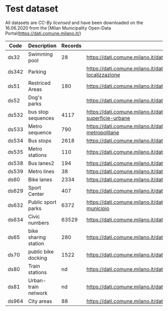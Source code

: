 # Test dataset
All datasets are _CC-By licensed_ and  have been downloaded on the 16.06.2020 from the [Milan Municipality Open-Data Portal(https://dati.comune.milano.it/)

Code	|	Description	|	Records	|	Link	|
----------	|	----------	|	----------	|	----------	|
ds32	|	Swimming pool	|	28	|	https://dati.comune.milano.it/dataset/ds32-infogeo-centribalneari-localizzazione	|
ds342	|	Parking	|		|	https://dati.comune.milano.it/dataset/ds342-trafficotrasporti-parcheggi-pubblici-localizzazione	|
ds51	|	Restriced Areas	|	180	|	https://dati.comune.milano.it/dataset/ds51_trafficotrasporti_aree_pedonali_ztl	|
ds52	|	Dog's parks	|		|	https://dati.comune.milano.it/dataset/ds52_infogeo_aree_cani_localizzazione_	|
ds532	|	bus stop sequences	|	4117	|	https://dati.comune.milano.it/dataset/ds532-atm-composizione-percorsi-linee-di-superficie-urbane	|
ds533	|	Metro sequence	|	790	|	https://dati.comune.milano.it/dataset/ds533_atm-composizione-percorsi-linee-metropolitane	|
ds534	|	Bus stops	|	2618	|	https://dati.comune.milano.it/dataset/ds534-atm-fermate-linee-di-superficie-urbane	|
ds535	|	Metro stations	|	110	|	https://dati.comune.milano.it/dataset/ds535_atm-fermate-linee-metropolitane	|
ds538	|	Bus lanes2	|	194	|	https://dati.comune.milano.it/dataset/ds538_atm-percorsi-linee-di-superficie-urbane	|
ds539	|	Metro lines	|	38	|	https://dati.comune.milano.it/dataset/ds539_atm-percorsi-linee-metropolitane	|
ds60	|	Bike lanes	|	2334	|	https://dati.comune.milano.it/dataset/ds60_infogeo_piste_ciclabili_localizzazione_	|
ds629	|	Sport Center	|	407	|	https://dati.comune.milano.it/dataset/ds629-impianti-sportivi	|
ds632	|	Public sport parks	|	6372	|	https://dati.comune.milano.it/dataset/ds632-street-sport-orari-parchi-comunali-per-municipio	|
ds634	|	Civic numbers	|	63529	|	https://dati.comune.milano.it/dataset/ds634-numeri-civici-coordinate	|
ds65	|	bike sharing station	|	280	|	https://dati.comune.milano.it/dataset/ds65_infogeo_aree_sosta_bike_sharing_localizzazione_	|
ds70	|	public bike docking	|	1522	|	https://dati.comune.milano.it/dataset/ds670-trasporto-pubblico-sosta-biciclette	|
ds80	|	Train stations	|	nd	|	https://dati.comune.milano.it/dataset/ds80_infogeo_stazioni_ferroviarie_localizzazione_	|
ds81	|	Urban-train network	|	nd	|	https://dati.comune.milano.it/dataset/ds81_infogeo_rete_ferroviaria_localizzazione_	|
ds964	|	City areas	|	88	|	https://dati.comune.milano.it/dataset/ds964-nil-vigenti-pgt-2030	|


